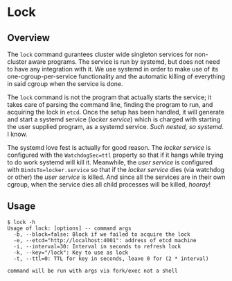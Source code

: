 # Lock

## Overview
The `lock` command gurantees cluster wide singleton services for non-cluster
aware programs. The service is run by systemd, but does not need to have any
integration with it. We use systemd in order to make use of its
one-cgroup-per-service functionality and the automatic killing of everything in
said cgroup when the service is done.

The `lock` command is not the program that actually starts the service; it takes
care of parsing the command line, finding the program to run, and acquiring the
lock in `etcd`. Once the setup has been handled, it will generate and start a
systemd service (_locker service_) which is charged with starting the user supplied
program, as a systemd service. _Such nested, so systemd_. I know.

The systemd love fest is actually for good reason. The _locker service_ is
configured with the `WatchdogSec=ttl` property so that if it hangs while trying
to do work systemd will kill it. Meanwhile, the _user service_ is
configured with `BindsTo=locker.service` so that if the _locker service_ dies
(via watchdog or other) the _user service_ is killed. And since all the
services are in their own cgroup, when the service dies all child processes will
be killed, *hooray*!

## Usage

```
$ lock -h
Usage of lock: [options] -- command args
  -b, --block=false: Block if we failed to acquire the lock
  -e, --etcd="http://localhost:4001": address of etcd machine
  -i, --interval=30: Interval in seconds to refresh lock
  -k, --key="/lock": Key to use as lock
  -t, --ttl=0: TTL for key in seconds, leave 0 for (2 * interval)

command will be run with args via fork/exec not a shell
```
